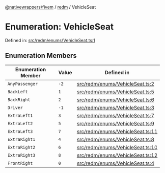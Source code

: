 [@nativewrappers/fivem](../../README.md) / [redm](../README.md) / VehicleSeat

# Enumeration: VehicleSeat

Defined in: [src/redm/enums/VehicleSeat.ts:1](https://github.com/nativewrappers/nativewrappers/blob/4bf6e80cad9d1396d4cdc3ea16cf4f39993ed50e/src/redm/enums/VehicleSeat.ts#L1)

## Enumeration Members

| Enumeration Member | Value | Defined in |
| ------ | ------ | ------ |
| <a id="anypassenger"></a> `AnyPassenger` | `-2` | [src/redm/enums/VehicleSeat.ts:2](https://github.com/nativewrappers/nativewrappers/blob/4bf6e80cad9d1396d4cdc3ea16cf4f39993ed50e/src/redm/enums/VehicleSeat.ts#L2) |
| <a id="backleft"></a> `BackLeft` | `1` | [src/redm/enums/VehicleSeat.ts:5](https://github.com/nativewrappers/nativewrappers/blob/4bf6e80cad9d1396d4cdc3ea16cf4f39993ed50e/src/redm/enums/VehicleSeat.ts#L5) |
| <a id="backright"></a> `BackRight` | `2` | [src/redm/enums/VehicleSeat.ts:6](https://github.com/nativewrappers/nativewrappers/blob/4bf6e80cad9d1396d4cdc3ea16cf4f39993ed50e/src/redm/enums/VehicleSeat.ts#L6) |
| <a id="driver"></a> `Driver` | `-1` | [src/redm/enums/VehicleSeat.ts:3](https://github.com/nativewrappers/nativewrappers/blob/4bf6e80cad9d1396d4cdc3ea16cf4f39993ed50e/src/redm/enums/VehicleSeat.ts#L3) |
| <a id="extraleft1"></a> `ExtraLeft1` | `3` | [src/redm/enums/VehicleSeat.ts:7](https://github.com/nativewrappers/nativewrappers/blob/4bf6e80cad9d1396d4cdc3ea16cf4f39993ed50e/src/redm/enums/VehicleSeat.ts#L7) |
| <a id="extraleft2"></a> `ExtraLeft2` | `5` | [src/redm/enums/VehicleSeat.ts:9](https://github.com/nativewrappers/nativewrappers/blob/4bf6e80cad9d1396d4cdc3ea16cf4f39993ed50e/src/redm/enums/VehicleSeat.ts#L9) |
| <a id="extraleft3"></a> `ExtraLeft3` | `7` | [src/redm/enums/VehicleSeat.ts:11](https://github.com/nativewrappers/nativewrappers/blob/4bf6e80cad9d1396d4cdc3ea16cf4f39993ed50e/src/redm/enums/VehicleSeat.ts#L11) |
| <a id="extraright1"></a> `ExtraRight1` | `4` | [src/redm/enums/VehicleSeat.ts:8](https://github.com/nativewrappers/nativewrappers/blob/4bf6e80cad9d1396d4cdc3ea16cf4f39993ed50e/src/redm/enums/VehicleSeat.ts#L8) |
| <a id="extraright2"></a> `ExtraRight2` | `6` | [src/redm/enums/VehicleSeat.ts:10](https://github.com/nativewrappers/nativewrappers/blob/4bf6e80cad9d1396d4cdc3ea16cf4f39993ed50e/src/redm/enums/VehicleSeat.ts#L10) |
| <a id="extraright3"></a> `ExtraRight3` | `8` | [src/redm/enums/VehicleSeat.ts:12](https://github.com/nativewrappers/nativewrappers/blob/4bf6e80cad9d1396d4cdc3ea16cf4f39993ed50e/src/redm/enums/VehicleSeat.ts#L12) |
| <a id="frontright"></a> `FrontRight` | `0` | [src/redm/enums/VehicleSeat.ts:4](https://github.com/nativewrappers/nativewrappers/blob/4bf6e80cad9d1396d4cdc3ea16cf4f39993ed50e/src/redm/enums/VehicleSeat.ts#L4) |

